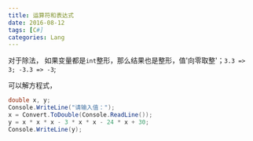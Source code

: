 ```yaml
---
title: 运算符和表达式
date: 2016-08-12
tags: [C#]
categories: Lang
---
```


对于除法， 如果变量都是`int`整形，那么结果也是整形，值'向零取整'；`3.3 => 3; -3.3 => -3`;

可以解方程式，

```c#
double x, y;
Console.WriteLine("请输入值：");
x = Convert.ToDouble(Console.ReadLine());
y = x * x * x - 3 * x * x - 24 * x + 30;
Console.WriteLine(y);
```


